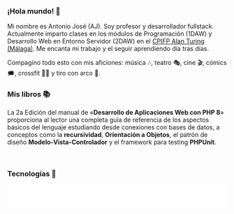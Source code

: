 ### ¡Hola mundo! 👋

Mi nombre es Antonio José (AJ). Soy profesor y desarrollador fullstack. Actualmente imparto clases en los módulos de Programación (1DAW) y Desarrollo Web en Entorno Servidor (2DAW) en el <a href="https://fpalanturing.es" target="_blank">CPIFP Alan Turing (Málaga)</a>. Me encanta mi trabajo y el seguir aprendiendo día tras días. 

Compagino todo esto con mis aficiones: música 🎶, teatro 🎭, cine 🎬, cómics 🗯️, crossfit 🏋️‍♂️ y tiro con arco 🏹.

### Mis libros :books:

<p>
<a href="https://leanpub.com/desarrollodeaplicacioneswebconphp8" target="_blank"><img align="left" src="https://d2sofvawe08yqg.cloudfront.net/desarrollodeaplicacioneswebconphp8/s_featured?1638025458" width="80px" title="Desarrollo de Aplicaciones Web con PHP 8" alt /></a> La 2a Edición del manual de «<strong>Desarrollo de Aplicaciones Web con PHP 8</strong>» proporciona al lector una completa guía de referencia de los aspectos básicos del lenguaje estudiando desde conexiones con bases de datos, a conceptos como la <strong>recursividad</strong>, <strong>Orientación a Objetos</strong>, el patrón de diseño <strong>Modelo-Vista-Controlador</strong> y el framework para testing <strong>PHPUnit</strong>.
</p>


<br/>

### Tecnologías 👾
<img src="https://github.com/antoniojosesanchez/antoniojosesanchez/blob/main/tecnologias.svg" />
<!--

> **LENGUAJES**: [#PHP](https://github.com/topics/PHP), [#Kotlin](https://github.com/topics/Kotlin), [#Java](https://github.com/topics/Java), [#JS](https://github.com/topics/JS), [#HTML5](https://github.com/topics/HTML5), [#CSS3](https://github.com/topics/CSS3)  
> **FRAMEWORKS**: [#Laravel](https://github.com/topics/Laravel) 

**bilbobolson/bilbobolson** is a ✨ _special_ ✨ repository because its `README.md` (this file) appears on your GitHub profile.

Here are some ideas to get you started:

- 🔭 I’m currently working on ...
- 🌱 I’m currently learning ...
- 👯 I’m looking to collaborate on ...
- 🤔 I’m looking for help with ...
- 💬 Ask me about ...
- 📫 How to reach me: ...
- 😄 Pronouns: ...
- ⚡ Fun fact: ...
-->
